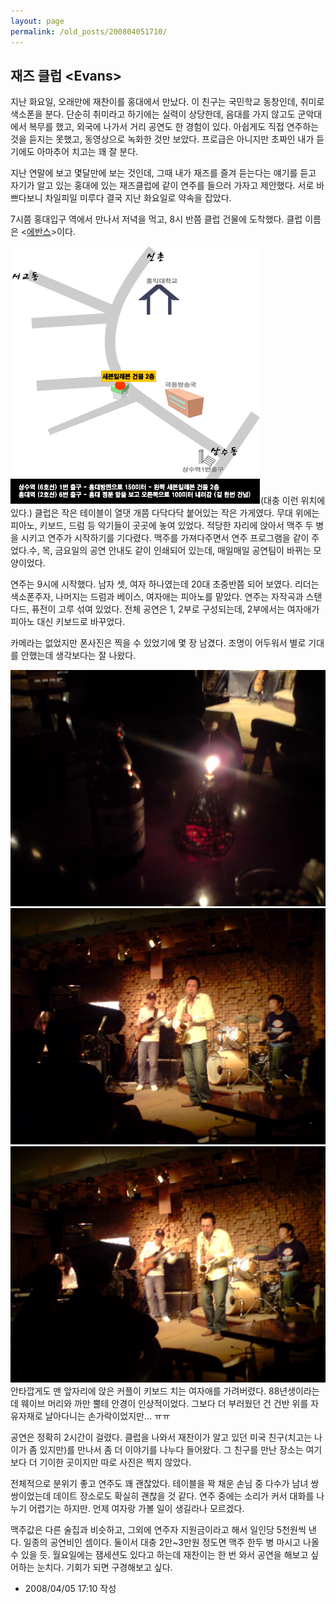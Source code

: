 ```yaml
---
layout: page
permalink: /old_posts/200804051710/
---
```


## 재즈 클럽 &lt;Evans&gt;


지난 화요일, 오래만에 재찬이를 홍대에서 만났다. 이 친구는 국민학교 동창인데, 취미로 색소폰을 분다. 단순히 취미라고 하기에는 실력이 상당한데, 음대를 가지 않고도 군악대에서 복무를 했고, 외국에 나가서 거리 공연도 한 경험이 있다. 아쉽게도 직접 연주하는 것을 듣지는 못했고, 동영상으로 녹화한 것만 보았다. 프로급은 아니지만 초짜인 내가 듣기에도 아마추어 치고는 꽤 잘 분다.

지난 연말에 보고 몇달만에 보는 것인데, 그때 내가 재즈를 즐겨 듣는다는 얘기를 듣고 자기가 알고 있는 홍대에 있는 재즈클럽에 같이 연주를 들으러 가자고 제안했다. 서로 바쁘다보니 차일피일 미루다 결국 지난 화요일로 약속을 잡았다.

7시쯤 홍대입구 역에서 만나서 저녁을 먹고, 8시 반쯤 클럽 건물에 도착했다. 클럽 이름은 <<a href="http://www.clubevans.com/Main/detail.asp">에반스</a>>이다.

![c0003499_47f73015644e1.gif](200804051710/c0003499_47f73015644e1.gif)(대충 이런 위치에 있다.)
클럽은 작은 테이블이 열댓 개쯤 다닥다닥 붙어있는 작은 가게였다. 무대 위에는 피아노, 키보드, 드럼 등 악기들이 곳곳에 놓여 있었다. 적당한 자리에 앉아서 맥주 두 병을 시키고 연주가 시작하기를 기다렸다. 맥주를 가져다주면서 연주 프로그램을 같이 주었다.수, 목, 금요일의 공연 안내도 같이 인쇄되어 있는데, 매일매일 공연팀이 바뀌는 모양이었다.

연주는 9시에 시작했다. 남자 셋, 여자 하나였는데 20대 초중반쯤 되어 보였다. 리더는 색소폰주자, 나머지는 드럼과 베이스, 여자애는 피아노를 맡았다. 연주는 자작곡과 스탠다드, 퓨전이 고루 섞여 있었다. 전체 공연은 1, 2부로 구성되는데, 2부에서는 여자애가 피아노 대신 키보드로 바꾸었다.

카메라는 없었지만 폰사진은 찍을 수 있었기에 몇 장 남겼다. 조명이 어두워서 별로 기대를 안했는데 생각보다는 잘 나왔다.

![c0003499_47f732050d5c2.jpg](200804051710/c0003499_47f732050d5c2.jpg)
![c0003499_47f7321551c03.jpg](200804051710/c0003499_47f7321551c03.jpg)![c0003499_47f732227eaad.jpg](200804051710/c0003499_47f732227eaad.jpg)
안타깝게도 맨 앞자리에 앉은 커플이 키보드 치는 여자애를 가려버렸다. 88년생이라는데 웨이브 머리와 까만 뿔테 안경이 인상적이었다. 그보다 더 부러웠던 건 건반 위를 자유자재로 날아다니는 손가락이었지만... ㅠㅠ

공연은 정확히 2시간이 걸렸다. 클럽을 나와서 재찬이가 알고 있던 미국 친구(치고는 나이가 좀 있지만)를 만나서 좀 더 이야기를 나누다 들어왔다. 그 친구를 만난 장소는 여기보다 더 기이한 곳이지만 따로 사진은 찍지 않았다.


전체적으로 분위기 좋고 연주도 꽤 괜찮았다. 테이블을 꽉 채운 손님 중 다수가 남녀 쌍쌍이었는데 데이트 장소로도 확실히 괜찮을 것 같다. 연주 중에는 소리가 커서 대화를 나누기 어렵기는 하지만. 언제 여자랑 가볼 일이 생길라나 모르겠다.

맥주값은 다른 술집과 비슷하고, 그외에 연주자 지원금이라고 해서 일인당 5천원씩 낸다. 일종의 공연비인 셈이다. 둘이서 대충 2만~3만원 정도면 맥주 한두 병 마시고 나올 수 있을 듯. 월요일에는 잼세션도 있다고 하는데 재찬이는 한 번 와서 공연을 해보고 싶어하는 눈치다. 기회가 되면 구경해보고 싶다.






- 2008/04/05 17:10 작성